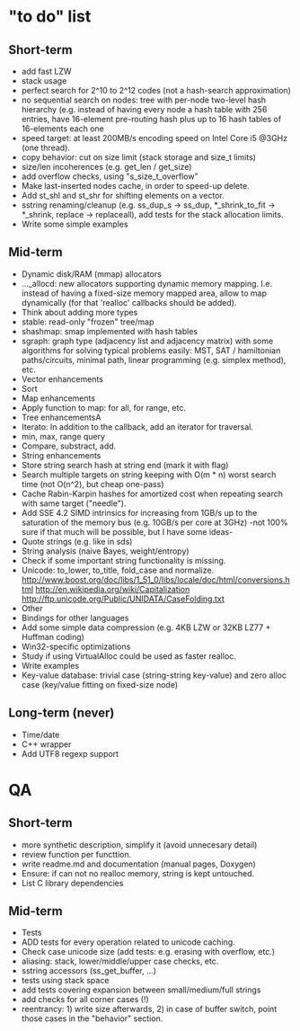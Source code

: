 "to do" list
===

Short-term
---

* add fast LZW
 * stack usage
 * perfect search for 2^10 to 2^12 codes (not a hash-search approximation)
 * no sequential search on nodes: tree with per-node two-level hash hierarchy (e.g. instead of having every node a hash table with 256 entries, have 16-element pre-routing hash plus up to 16 hash tables of 16-elements each one
 * speed target: at least 200MB/s encoding speed on Intel Core i5 @3GHz (one thread).
* copy behavior: cut on size limit (stack storage and size_t limits)
* size/len incoherences (e.g. get_len / get_size)
* add overflow checks, using "s_size_t_overflow"
* Make last-inserted nodes cache, in order to speed-up delete.
* Add st_shl and st_shr for shifting elements on a vector.
* sstring renaming/cleanup (e.g. ss_dup_s -> ss_dup, *_shrink_to_fit -> *_shrink, replace -> replaceall), add tests for the stack allocation limits.
* Write some simple examples

Mid-term
---

* Dynamic disk/RAM (mmap) allocators
 * ..._allocd: new allocators supporting dynamic memory mapping. I.e. instead of having a fixed-size memory mapped area, allow to map dynamically (for that 'realloc' callbacks should be added).
* Think about adding more types
 * stable: read-only "frozen" tree/map
 * shashmap: smap implemented with hash tables
 * sgraph: graph type (adjacency list and adjacency matrix) with some algorithms for solving typical problems easily: MST, SAT / hamiltonian paths/circuits, minimal path, linear programming (e.g. simplex method), etc.
* Vector enhancements
 * Sort
* Map enhancements
 * Apply function to map: for all, for range, etc.
* Tree enhancementsA
 * Iterato: In addition to the callback, add an iterator for traversal.
 * min, max, range query
 * Compare, substract, add.
* String enhancements
 * Store string search hash at string end (mark it with flag)
 * Search multiple targets on string keeping with O(m * n) worst search time (not O(n^2), but cheap one-pass)
 * Cache Rabin-Karpin hashes for amortized cost when repeating search with same target ("needle").
 * Add SSE 4.2 SIMD intrinsics for increasing from 1GB/s up to the saturation of the memory bus (e.g. 10GB/s per core at 3GHz) \-not 100% sure if that much will be possible, but I have some ideas\-
 * Quote strings (e.g. like in sds)
 * String analysis (naive Bayes, weight/entropy)
 * Check if some important string functionality is missing.
 * Unicode: to_lower, to_title, fold_case and normalize. http://www.boost.org/doc/libs/1_51_0/libs/locale/doc/html/conversions.html http://en.wikipedia.org/wiki/Capitalization http://ftp.unicode.org/Public/UNIDATA/CaseFolding.txt
* Other
 * Bindings for other languages
* Add some simple data compression (e.g. 4KB LZW or 32KB LZ77 + Huffman coding)
* Win32-specific optimizations
 * Study if using VirtualAlloc could be used as faster realloc.
* Write examples
 * Key-value database: trivial case (string-string key-value) and zero alloc case (key/value fitting on fixed-size node)

Long-term (never)
---

* Time/date
* C++ wrapper
* Add UTF8 regexp support

QA
===

Short-term
---

* more synthetic description, simplify it (avoid unnecesary detail)
* review function per functtion.
* write readme.md and documentation (manual pages, Doxygen)
* Ensure: if can not no realloc memory, string is kept untouched.
* List C library dependencies

Mid-term
---

* Tests
 * ADD tests for every operation related to unicode caching.
 *  Check case unicode size (add tests: e.g. erasing with overflow, etc.)
 * aliasing: stack, lower/middle/upper case checks, etc.
 * sstring accessors (ss_get_buffer, ...)
 * tests using stack space
 * add tests covering expansion between small/medium/full strings
 * add checks for all corner cases (!)
 * reentrancy: 1) write size afterwards, 2) in case of buffer switch, point those cases in the "behavior" section.

